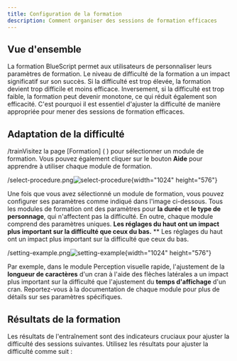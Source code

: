 ```yaml
---
title: Configuration de la formation
description: Comment organiser des sessions de formation efficaces
---
```


## Vue d'ensemble

La formation BlueScript permet aux utilisateurs de personnaliser leurs paramètres de formation. Le niveau de difficulté de la formation a un impact significatif sur son succès. Si la difficulté est trop élevée, la formation devient trop difficile et moins efficace. Inversement, si la difficulté est trop faible, la formation peut devenir monotone, ce qui réduit également son efficacité. C'est pourquoi il est essentiel d'ajuster la difficulté de manière appropriée pour mener des sessions de formation efficaces.

## Adaptation de la difficulté

/trainVisitez la page [Formation] ( ) pour sélectionner un module de formation. Vous pouvez également cliquer sur le bouton **Aide** pour apprendre à utiliser chaque module de formation.

/select-procedure.png![select-procedure](){width="1024" height="576"}

Une fois que vous avez sélectionné un module de formation, vous pouvez configurer ses paramètres comme indiqué dans l'image ci-dessous. Tous les modules de formation ont des paramètres pour **la durée** et **le type de personnage**, qui n'affectent pas la difficulté. En outre, chaque module comprend des paramètres uniques. **Les réglages du haut ont un impact plus important sur la difficulté que ceux du bas.** \*\* Les réglages du haut ont un impact plus important sur la difficulté que ceux du bas.

/setting-example.png![setting-example](){width="1024" height="576"}

Par exemple, dans le module Perception visuelle rapide, l'ajustement de la **longueur de caractères** d'un cran à l'aide des flèches latérales a un impact plus important sur la difficulté que l'ajustement du **temps d'affichage** d'un cran. Reportez-vous à la documentation de chaque module pour plus de détails sur ses paramètres spécifiques.

## Résultats de la formation

Les résultats de l'entraînement sont des indicateurs cruciaux pour ajuster la difficulté des sessions suivantes. Utilisez les résultats pour ajuster la difficulté comme suit :
